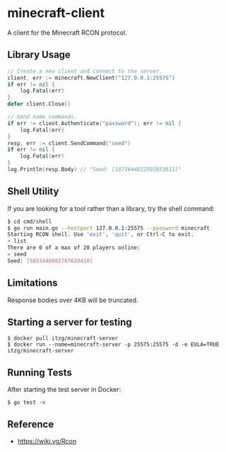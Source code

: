 # minecraft-client

A client for the Minecraft RCON protocol.

## Library Usage

```go
// Create a new client and connect to the server.
client, err := minecraft.NewClient("127.0.0.1:25575")
if err != nil {
	log.Fatal(err)
}
defer client.Close()

// Send some commands.
if err := client.Authenticate("password"); err != nil {
	log.Fatal(err)
}
resp, err := client.SendCommand("seed")
if err != nil {
	log.Fatal(err)
}
log.Println(resp.Body) // "Seed: [1871644822592853811]"
```

## Shell Utility

If you are looking for a tool rather than a library, try the shell command:

```bash
$ cd cmd/shell
$ go run main.go --hostport 127.0.0.1:25575 --password minecraft
Starting RCON shell. Use 'exit', 'quit', or Ctrl-C to exit.
> list
There are 0 of a max of 20 players online:
> seed
Seed: [5853448882787620410]
```

## Limitations

Response bodies over 4KB will be truncated.

## Starting a server for testing

```
$ docker pull itzg/minecraft-server
$ docker run --name=minecraft-server -p 25575:25575 -d -e EULA=TRUE itzg/minecraft-server
```

## Running Tests

After starting the test server in Docker:

```
$ go test -v
```

## Reference

- https://wiki.vg/Rcon
